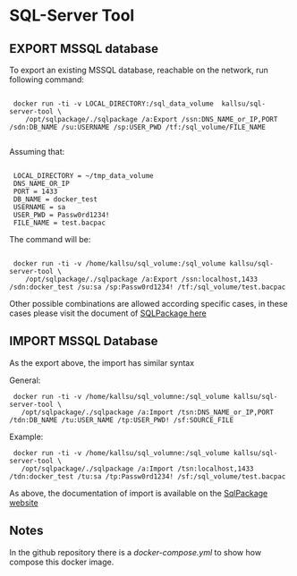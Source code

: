 # SQL-Server Tool

## EXPORT MSSQL database

To export an existing MSSQL database, reachable on the network, run following command:

```

 docker run -ti -v LOCAL_DIRECTORY:/sql_data_volume  kallsu/sql-server-tool \
    /opt/sqlpackage/./sqlpackage /a:Export /ssn:DNS_NAME_or_IP,PORT /sdn:DB_NAME /su:USERNAME /sp:USER_PWD /tf:/sql_volume/FILE_NAME
 
```

Assuming that:

```

 LOCAL_DIRECTORY = ~/tmp_data_volume
 DNS_NAME_OR_IP
 PORT = 1433
 DB_NAME = docker_test
 USERNAME = sa
 USER_PWD = Passw0rd1234!
 FILE_NAME = test.bacpac

```

The command will be:

```

 docker run -ti -v /home/kallsu/sql_volume:/sql_volume kallsu/sql-server-tool \
    /opt/sqlpackage/./sqlpackage /a:Export /ssn:localhost,1433 /sdn:docker_test /su:sa /sp:Passw0rd1234! /tf:/sql_volume/test.bacpac

```

Other possible combinations are allowed according specific cases, in these cases please visit the document of [SQLPackage here](https://docs.microsoft.com/en-us/sql/tools/sqlpackage?view=sql-server-2017#export-parameters-and-properties)

## IMPORT MSSQL Database

As the export above, the import has similar syntax

General:

```
 docker run -ti -v /home/kallsu/sql_volumne:/sql_volume kallsu/sql-server-tool \
   /opt/sqlpackage/./sqlpackage /a:Import /tsn:DNS_NAME_or_IP,PORT /tdn:DB_NAME /tu:USER_NAME /tp:USER_PWD! /sf:SOURCE_FILE
```

Example:

```
 docker run -ti -v /home/kallsu/sql_volumne:/sql_volume kallsu/sql-server-tool \
   /opt/sqlpackage/./sqlpackage /a:Import /tsn:localhost,1433 /tdn:docker_test /tu:sa /tp:Passw0rd1234! /sf:/sql_volume/test.bacpac
```

As above, the documentation of import is available on the [SqlPackage website](https://docs.microsoft.com/en-us/sql/tools/sqlpackage?view=sql-server-2017#import-parameters-and-properties)

## Notes

In the github repository there is a *docker-compose.yml* to show how compose this docker image.

